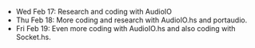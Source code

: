 * Wed Feb 17: Research and coding with AudioIO
* Thu Feb 18: More coding and research with AudioIO.hs and portaudio.
* Fri Feb 19: Even more coding with AudioIO.hs and also coding with Socket.hs.
